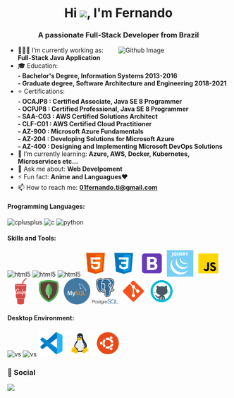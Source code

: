 <h1 align="center">Hi <img src="https://raw.githubusercontent.com/iampavangandhi/iampavangandhi/master/gifs/Hi.gif" width="30px">, I'm Fernando</h1>


<h3 align="center">A passionate Full-Stack Developer from Brazil</h3>

<img width="50%" align="right" alt="Github Image" src="https://raw.githubusercontent.com/onimur/.github/master/.resources/git-header.svg" />

- 👨🏽‍💻 I’m currently working as: **Full-Stack Java Application**
- 🎓  Education:<br>
  **- Bachelor's Degree, Information Systems 2013-2016**<br>
  **- Graduate degree, Software Architecture and Engineering 2018-2021**<br>
- ⭐️  Certifications:<br>
  **- OCAJP8 : Certified Associate, Java SE 8 Programmer**<br>
  **- OCPJP8 : Certified Professional, Java SE 8 Programmer**<br>
  **- SAA-C03 : AWS Certified Solutions Architect**<br>
  **- CLF-C01 : AWS Certified Cloud Practitioner**<br>
  **- AZ-900 : Microsoft Azure Fundamentals**<br>
  **- AZ-204 : Developing Solutions for Microsoft Azure**<br>
  **- AZ-400 : Designing and Implementing Microsoft DevOps Solutions**
- 🌱 I’m currently learning: **Azure, AWS, Docker, Kubernetes, Microservices etc...**
- 💬 Ask me about: **Web Develpoment**
- ⚡ Fun fact: **Anime and Languagues**❤
- 📫 How to reach me: **01fernando.ti@gmail.com**
<h4>Programming Languages: </h4>
<p align="left">
 <img style="margin: auto;" src="https://aux3.iconspalace.com/uploads/60768161543862899.png" alt=cplusplus width="60" height="60"/>
 <img style="margin: auto;" src="https://w7.pngwing.com/pngs/498/19/png-transparent-csharp-original-logo-icon.png" alt=c width="60" height="60"/>
 <img style="[margin: auto;" src="https://logospng.org/download/javascript/logo-javascript-1024.png" alt=python width="60" height="60"/>
</p>

<h4>Skills and Tools: </h4>
<p align="left">
	<img style="margin: auto;" src="https://miro.medium.com/max/500/1*AbiX4LwtSNozoyfypcKvEg.png" alt=html5 width="60" height="60"/> 
	<img style="margin: auto;" src="https://destatic.blob.core.windows.net/images/spring-boot-logo.png" alt=html5 width="60" height="60"/> 
	<img style="margin: auto;" src="https://cdn.freebiesupply.com/logos/large/2x/hibernate-logo-png-transparent.png" alt=html5 width="60" height="60"/> 
	<img style="margin: auto;" src="https://raw.githubusercontent.com/sachinverma53121/sachinverma53121/master/icons/html5.png" alt=html5 width="60" height="60"/> 
	<img style="margin: auto;" src="https://raw.githubusercontent.com/sachinverma53121/sachinverma53121/master/icons/css3.png" alt=css3 width="60" height="60"/> 
	<img style="margin: auto;" src="https://raw.githubusercontent.com/sachinverma53121/sachinverma53121/master/icons/bootstrap.png" alt=bootstrap width="60" height="60"/>
	<img style="margin: auto;" src="https://raw.githubusercontent.com/sachinverma53121/sachinverma53121/master/icons/jquery.png" alt=jquery width="60" height="60"/>
  <img style="margin: auto;" src="https://raw.githubusercontent.com/sachinverma53121/sachinverma53121/master/icons/js.png" alt=javascript width="60" height="60"/>
	<img style="margin: auto;" src="https://raw.githubusercontent.com/sachinverma53121/sachinverma53121/master/icons/gulp.png" alt=gulp width="60" height="60"/> 
	<img style="margin: auto;" src="https://raw.githubusercontent.com/sachinverma53121/sachinverma53121/master/icons/mongo.png" alt=mongodb width="60" height="60"/> 
	<img style="margin: auto;" src="https://raw.githubusercontent.com/sachinverma53121/sachinverma53121/master/icons/mysql.png" alt=mysql width="60" height="60"/> 
	<img style="margin: auto;" src="https://raw.githubusercontent.com/sachinverma53121/sachinverma53121/master/icons/psql.png" alt=postgresql width="60" height="60"/> 
	<img style="margin: auto;" src="https://raw.githubusercontent.com/sachinverma53121/sachinverma53121/master/icons/git.png" alt=git width="60" height="60"/>
  <img style="margin: auto;" src="https://raw.githubusercontent.com/sachinverma53121/sachinverma53121/master/icons/github.png" alt=github width="60" height="60"/>
 
</p>

<h4>Desktop Environment: </h4>
<p align="left">
    <img style="margin: auto;" src="https://upload.wikimedia.org/wikipedia/commons/thumb/9/9c/IntelliJ_IDEA_Icon.svg/1200px-IntelliJ_IDEA_Icon.svg.png" alt=vs width="60" height="60"/>
  <img style="margin: auto;" src="https://seeklogo.com/images/P/postman-logo-F43375A2EB-seeklogo.com.png" alt=vs width="60" height="60"/>
  <img style="margin: auto;" src="https://raw.githubusercontent.com/sachinverma53121/sachinverma53121/master/icons/vsc.png" alt=vs width="60" height="60"/>
  <img style="margin: auto;" src="https://raw.githubusercontent.com/sachinverma53121/sachinverma53121/master/icons/linux.png" alt=linux width="60" height="60"/>
  <img style="margin: auto;" src="https://raw.githubusercontent.com/sachinverma53121/sachinverma53121/master/icons/ubuntu.png" alt=ubuntu width="60" height="60"/>
</p>


### 👨 Social
<!--
reference : https://github.com/alexandresanlim/Badges4-README.md-Profile
-->
[<img src="https://img.shields.io/badge/linkedin-%230077B5.svg?&style=for-the-badge&logo=linkedin&logoColor=white" />](https://www.linkedin.com/in/fernandounix)
